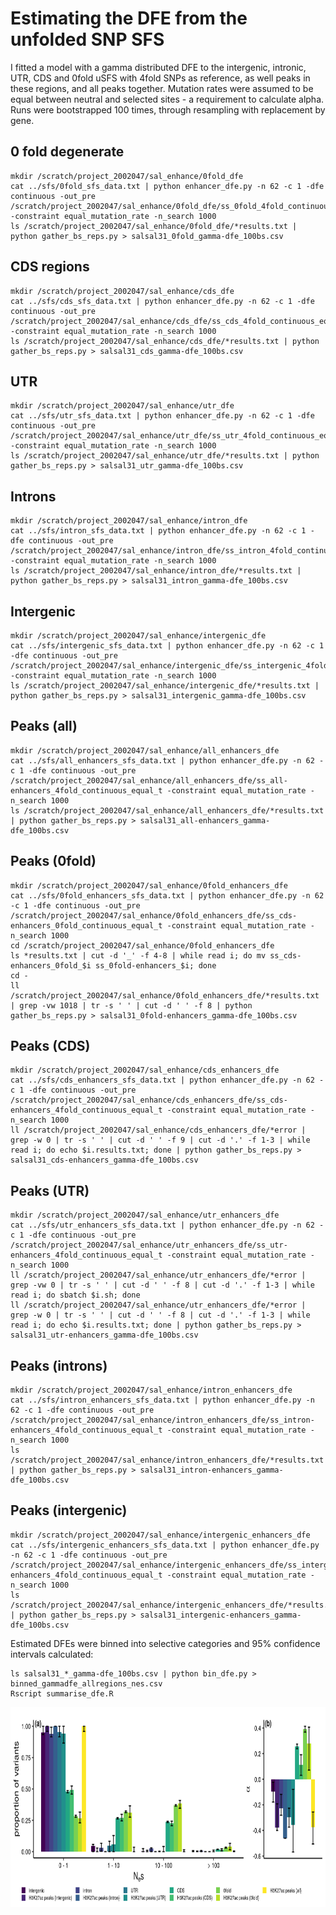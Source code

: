 # Estimating the DFE from the unfolded SNP SFS

I fitted a model with a gamma distributed DFE to the intergenic, intronic, UTR, CDS and 0fold uSFS with 4fold SNPs as 
reference, as well peaks in these regions, and all peaks together. Mutation rates were assumed to be equal between 
neutral and selected sites - a requirement to calculate alpha. Runs were bootstrapped 100 times, through resampling with 
replacement by gene.


## 0 fold degenerate
```shell script
mkdir /scratch/project_2002047/sal_enhance/0fold_dfe
cat ../sfs/0fold_sfs_data.txt | python enhancer_dfe.py -n 62 -c 1 -dfe continuous -out_pre /scratch/project_2002047/sal_enhance/0fold_dfe/ss_0fold_4fold_continuous_equal_t -constraint equal_mutation_rate -n_search 1000
ls /scratch/project_2002047/sal_enhance/0fold_dfe/*results.txt | python gather_bs_reps.py > salsal31_0fold_gamma-dfe_100bs.csv
```

## CDS regions

```shell script
mkdir /scratch/project_2002047/sal_enhance/cds_dfe
cat ../sfs/cds_sfs_data.txt | python enhancer_dfe.py -n 62 -c 1 -dfe continuous -out_pre /scratch/project_2002047/sal_enhance/cds_dfe/ss_cds_4fold_continuous_equal_t -constraint equal_mutation_rate -n_search 1000
ls /scratch/project_2002047/sal_enhance/cds_dfe/*results.txt | python gather_bs_reps.py > salsal31_cds_gamma-dfe_100bs.csv
```

## UTR

```shell script
mkdir /scratch/project_2002047/sal_enhance/utr_dfe
cat ../sfs/utr_sfs_data.txt | python enhancer_dfe.py -n 62 -c 1 -dfe continuous -out_pre /scratch/project_2002047/sal_enhance/utr_dfe/ss_utr_4fold_continuous_equal_t -constraint equal_mutation_rate -n_search 1000
ls /scratch/project_2002047/sal_enhance/utr_dfe/*results.txt | python gather_bs_reps.py > salsal31_utr_gamma-dfe_100bs.csv
```

## Introns

```shell script
mkdir /scratch/project_2002047/sal_enhance/intron_dfe 
cat ../sfs/intron_sfs_data.txt | python enhancer_dfe.py -n 62 -c 1 -dfe continuous -out_pre /scratch/project_2002047/sal_enhance/intron_dfe/ss_intron_4fold_continuous_equal_t -constraint equal_mutation_rate -n_search 1000
ls /scratch/project_2002047/sal_enhance/intron_dfe/*results.txt | python gather_bs_reps.py > salsal31_intron_gamma-dfe_100bs.csv
```

## Intergenic

```shell script
mkdir /scratch/project_2002047/sal_enhance/intergenic_dfe 
cat ../sfs/intergenic_sfs_data.txt | python enhancer_dfe.py -n 62 -c 1 -dfe continuous -out_pre /scratch/project_2002047/sal_enhance/intergenic_dfe/ss_intergenic_4fold_continuous_equal_t -constraint equal_mutation_rate -n_search 1000
ls /scratch/project_2002047/sal_enhance/intergenic_dfe/*results.txt | python gather_bs_reps.py > salsal31_intergenic_gamma-dfe_100bs.csv
```

## Peaks (all)

```shell script
mkdir /scratch/project_2002047/sal_enhance/all_enhancers_dfe
cat ../sfs/all_enhancers_sfs_data.txt | python enhancer_dfe.py -n 62 -c 1 -dfe continuous -out_pre /scratch/project_2002047/sal_enhance/all_enhancers_dfe/ss_all-enhancers_4fold_continuous_equal_t -constraint equal_mutation_rate -n_search 1000
ls /scratch/project_2002047/sal_enhance/all_enhancers_dfe/*results.txt | python gather_bs_reps.py > salsal31_all-enhancers_gamma-dfe_100bs.csv
```

## Peaks (0fold)

```shell script
mkdir /scratch/project_2002047/sal_enhance/0fold_enhancers_dfe  
cat ../sfs/0fold_enhancers_sfs_data.txt | python enhancer_dfe.py -n 62 -c 1 -dfe continuous -out_pre /scratch/project_2002047/sal_enhance/0fold_enhancers_dfe/ss_cds-enhancers_0fold_continuous_equal_t -constraint equal_mutation_rate -n_search 1000
cd /scratch/project_2002047/sal_enhance/0fold_enhancers_dfe
ls *results.txt | cut -d '_' -f 4-8 | while read i; do mv ss_cds-enhancers_0fold_$i ss_0fold-enhancers_$i; done
cd -
ll /scratch/project_2002047/sal_enhance/0fold_enhancers_dfe/*results.txt | grep -vw 1018 | tr -s ' ' | cut -d ' ' -f 8 | python gather_bs_reps.py > salsal31_0fold-enhancers_gamma-dfe_100bs.csv
```

## Peaks (CDS)

```shell script
mkdir /scratch/project_2002047/sal_enhance/cds_enhancers_dfe  
cat ../sfs/cds_enhancers_sfs_data.txt | python enhancer_dfe.py -n 62 -c 1 -dfe continuous -out_pre /scratch/project_2002047/sal_enhance/cds_enhancers_dfe/ss_cds-enhancers_4fold_continuous_equal_t -constraint equal_mutation_rate -n_search 1000
ll /scratch/project_2002047/sal_enhance/cds_enhancers_dfe/*error |  grep -w 0 | tr -s ' ' | cut -d ' ' -f 9 | cut -d '.' -f 1-3 | while read i; do echo $i.results.txt; done | python gather_bs_reps.py > salsal31_cds-enhancers_gamma-dfe_100bs.csv
```

## Peaks (UTR)

```shell script
mkdir /scratch/project_2002047/sal_enhance/utr_enhancers_dfe 
cat ../sfs/utr_enhancers_sfs_data.txt | python enhancer_dfe.py -n 62 -c 1 -dfe continuous -out_pre /scratch/project_2002047/sal_enhance/utr_enhancers_dfe/ss_utr-enhancers_4fold_continuous_equal_t -constraint equal_mutation_rate -n_search 1000
ll /scratch/project_2002047/sal_enhance/utr_enhancers_dfe/*error | grep -vw 0 | tr -s ' ' | cut -d ' ' -f 8 | cut -d '.' -f 1-3 | while read i; do sbatch $i.sh; done
ll /scratch/project_2002047/sal_enhance/utr_enhancers_dfe/*error | grep -w 0 | tr -s ' ' | cut -d ' ' -f 8 | cut -d '.' -f 1-3 | while read i; do echo $i.results.txt; done | python gather_bs_reps.py > salsal31_utr-enhancers_gamma-dfe_100bs.csv
```

## Peaks (introns)

```shell script
mkdir /scratch/project_2002047/sal_enhance/intron_enhancers_dfe 
cat ../sfs/intron_enhancers_sfs_data.txt | python enhancer_dfe.py -n 62 -c 1 -dfe continuous -out_pre /scratch/project_2002047/sal_enhance/intron_enhancers_dfe/ss_intron-enhancers_4fold_continuous_equal_t -constraint equal_mutation_rate -n_search 1000
ls /scratch/project_2002047/sal_enhance/intron_enhancers_dfe/*results.txt | python gather_bs_reps.py > salsal31_intron-enhancers_gamma-dfe_100bs.csv
```

## Peaks (intergenic)

```shell script
mkdir /scratch/project_2002047/sal_enhance/intergenic_enhancers_dfe 
cat ../sfs/intergenic_enhancers_sfs_data.txt | python enhancer_dfe.py -n 62 -c 1 -dfe continuous -out_pre /scratch/project_2002047/sal_enhance/intergenic_enhancers_dfe/ss_intergenic-enhancers_4fold_continuous_equal_t -constraint equal_mutation_rate -n_search 1000
ls /scratch/project_2002047/sal_enhance/intergenic_enhancers_dfe/*results.txt | python gather_bs_reps.py > salsal31_intergenic-enhancers_gamma-dfe_100bs.csv
```

Estimated DFEs were binned into selective categories and 95% confidence intervals calculated:

```shell script
ls salsal31_*_gamma-dfe_100bs.csv | python bin_dfe.py > binned_gammadfe_allregions_nes.csv
Rscript summarise_dfe.R
```

<img src=binned_gammadfe_allregions_nes.png width=640, height=320>